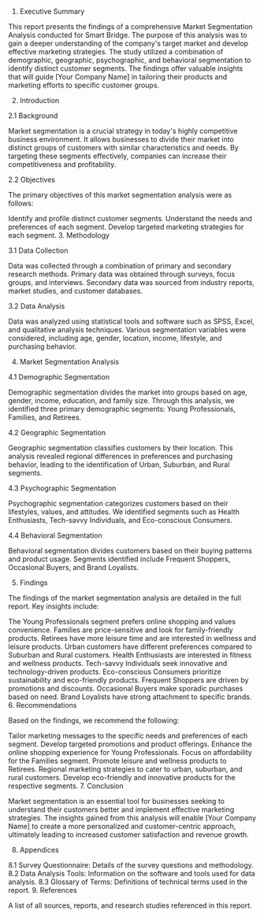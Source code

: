 
1. Executive Summary

This report presents the findings of a comprehensive Market Segmentation Analysis conducted for Smart Bridge. The purpose of this analysis was to gain a deeper understanding of the company's target market and develop effective marketing strategies. The study utilized a combination of demographic, geographic, psychographic, and behavioral segmentation to identify distinct customer segments. The findings offer valuable insights that will guide [Your Company Name] in tailoring their products and marketing efforts to specific customer groups.

2. Introduction

2.1 Background

Market segmentation is a crucial strategy in today's highly competitive business environment. It allows businesses to divide their market into distinct groups of customers with similar characteristics and needs. By targeting these segments effectively, companies can increase their competitiveness and profitability.

2.2 Objectives

The primary objectives of this market segmentation analysis were as follows:

Identify and profile distinct customer segments.
Understand the needs and preferences of each segment.
Develop targeted marketing strategies for each segment.
3. Methodology

3.1 Data Collection

Data was collected through a combination of primary and secondary research methods. Primary data was obtained through surveys, focus groups, and interviews. Secondary data was sourced from industry reports, market studies, and customer databases.

3.2 Data Analysis

Data was analyzed using statistical tools and software such as SPSS, Excel, and qualitative analysis techniques. Various segmentation variables were considered, including age, gender, location, income, lifestyle, and purchasing behavior.

4. Market Segmentation Analysis

4.1 Demographic Segmentation

Demographic segmentation divides the market into groups based on age, gender, income, education, and family size. Through this analysis, we identified three primary demographic segments: Young Professionals, Families, and Retirees.

4.2 Geographic Segmentation

Geographic segmentation classifies customers by their location. This analysis revealed regional differences in preferences and purchasing behavior, leading to the identification of Urban, Suburban, and Rural segments.

4.3 Psychographic Segmentation

Psychographic segmentation categorizes customers based on their lifestyles, values, and attitudes. We identified segments such as Health Enthusiasts, Tech-savvy Individuals, and Eco-conscious Consumers.

4.4 Behavioral Segmentation

Behavioral segmentation divides customers based on their buying patterns and product usage. Segments identified include Frequent Shoppers, Occasional Buyers, and Brand Loyalists.

5. Findings

The findings of the market segmentation analysis are detailed in the full report. Key insights include:

The Young Professionals segment prefers online shopping and values convenience.
Families are price-sensitive and look for family-friendly products.
Retirees have more leisure time and are interested in wellness and leisure products.
Urban customers have different preferences compared to Suburban and Rural customers.
Health Enthusiasts are interested in fitness and wellness products.
Tech-savvy Individuals seek innovative and technology-driven products.
Eco-conscious Consumers prioritize sustainability and eco-friendly products.
Frequent Shoppers are driven by promotions and discounts.
Occasional Buyers make sporadic purchases based on need.
Brand Loyalists have strong attachment to specific brands.
6. Recommendations

Based on the findings, we recommend the following:

Tailor marketing messages to the specific needs and preferences of each segment.
Develop targeted promotions and product offerings.
Enhance the online shopping experience for Young Professionals.
Focus on affordability for the Families segment.
Promote leisure and wellness products to Retirees.
Regional marketing strategies to cater to urban, suburban, and rural customers.
Develop eco-friendly and innovative products for the respective segments.
7. Conclusion

Market segmentation is an essential tool for businesses seeking to understand their customers better and implement effective marketing strategies. The insights gained from this analysis will enable [Your Company Name] to create a more personalized and customer-centric approach, ultimately leading to increased customer satisfaction and revenue growth.

8. Appendices

8.1 Survey Questionnaire: Details of the survey questions and methodology.
8.2 Data Analysis Tools: Information on the software and tools used for data analysis.
8.3 Glossary of Terms: Definitions of technical terms used in the report.
9. References

A list of all sources, reports, and research studies referenced in this report.
